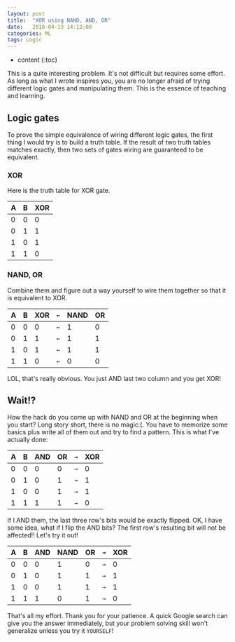 ```yaml
---
layout: post
title:  "XOR using NAND, AND, OR"
date:   2018-04-13 14:12:00
categories: ML
tags: Logic
---
```


* content
{:toc}

This is a quite interesting problem. It's not difficult but requires some effort. As long as what I wrote inspires you, you are no longer afraid of trying different logic gates and manipulating them. This is the essence of teaching and learning.





## Logic gates
To prove the simple equivalence of wiring different logic gates, the first thing I would try is to build a truth table. If the result of two truth tables matches exactly, then two sets of gates wiring are guaranteed to be equivalent.

### XOR
Here is the truth table for XOR gate.

| A | B | XOR |
|---|---|-----|
| 0 | 0 |  0  |
| 0 | 1 |  1  |
| 1 | 0 |  1  |
| 1 | 1 |  0  |

### NAND, OR
Combine them and figure out a way yourself to wire them together so that it is equivalent to XOR.

| A | B | XOR | `←` | NAND | OR  |
|---|---|-----|-----|------|-----|
| 0 | 0 |  0  | `←` |  1   |  0  |
| 0 | 1 |  1  | `←` |  1   |  1  |
| 1 | 0 |  1  | `←` |  1   |  1  |
| 1 | 1 |  0  | `←` |  0   |  0  |

LOL, that's really obvious. You just AND last two column and you get XOR!

## Wait!?
How the hack do you come up with NAND and OR at the beginning when you start? Long story short, there is no magic:(. You have to memorize some basics plus write all of them out and try to find a pattern. This is what I've actually done:

| A | B | AND | OR | `→` | XOR  |
|---|---|-----|----|-----|------|
| 0 | 0 | 0 | 0 |  `→`   | 0 |
| 0 | 1 | 0 | 1 |  `→`   | 1 |
| 1 | 0 | 0 | 1 |  `→`   | 1 |
| 1 | 1 | 1 | 1 |  `→`   | 0 |

If I AND them, the last three row's bits would be exactly flipped. OK, I have some idea, what if I flip the AND bits? The first row's resulting bit will not be affected!! Let's try it out!

| A | B | AND | NAND | OR | `→` | XOR  |
|---|---|-----|----|-----|-----|------|
| 0 | 0 | 0 | 1 | 0 |    `→`   | 0 |
| 0 | 1 | 0 | 1 | 1 |    `→`   | 1 |
| 1 | 0 | 0 | 1 | 1 |    `→`   | 1 |
| 1 | 1 | 1 | 0 | 1 |    `→`   | 0 |

That's all my effort. Thank you for your patience. A quick Google search can give you the answer immediately, but your problem solving skill won't generalize unless you try it `YOURSELF`! 
